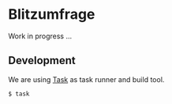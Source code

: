# Blitzumfrage

Work in progress ...


## Development

We are using [Task](https://taskfile.dev/) as task runner and build tool.

    $ task
